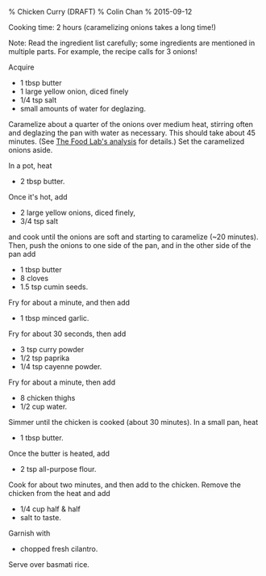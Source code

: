 % Chicken Curry (DRAFT)
% Colin Chan
% 2015-09-12

Cooking time: 2 hours (caramelizing onions takes a long time!)

Note: Read the ingredient list carefully; some ingredients are mentioned in
multiple parts. For example, the recipe calls for 3 onions!

Acquire

* 1 tbsp butter
* 1 large yellow onion, diced finely
* 1/4 tsp salt
* small amounts of water for deglazing.

Caramelize about a quarter of the onions over medium heat, stirring often and
deglazing the pan with water as necessary. This should take about 45 minutes.
(See [The Food Lab's analysis][1] for details.) Set the caramelized onions
aside.

In a pot, heat

* 2 tbsp butter.

Once it's hot, add

* 2 large yellow onions, diced finely,
* 3/4 tsp salt

and cook until the onions are soft and starting to caramelize (~20 minutes).
Then, push the onions to one side of the pan, and in the other side of the pan
add

* 1 tbsp butter
* 8 cloves
* 1.5 tsp cumin seeds.

Fry for about a minute, and then add

* 1 tbsp minced garlic.

Fry for about 30 seconds, then add

* 3 tsp curry powder
* 1/2 tsp paprika
* 1/4 tsp cayenne powder.

Fry for about a minute, then add

* 8 chicken thighs
* 1/2 cup water.

Simmer until the chicken is cooked (about 30 minutes). In a small pan, heat

* 1 tbsp butter.

Once the butter is heated, add

* 2 tsp all-purpose flour.

Cook for about two minutes, and then add to the chicken. Remove the chicken from
the heat and add

* 1/4 cup half & half
* salt to taste.

Garnish with

* chopped fresh cilantro.

Serve over basmati rice.

[1]: http://www.seriouseats.com/2011/01/the-food-lab-real-french-onion-dip-homemade-super-bowl-recipe.html
